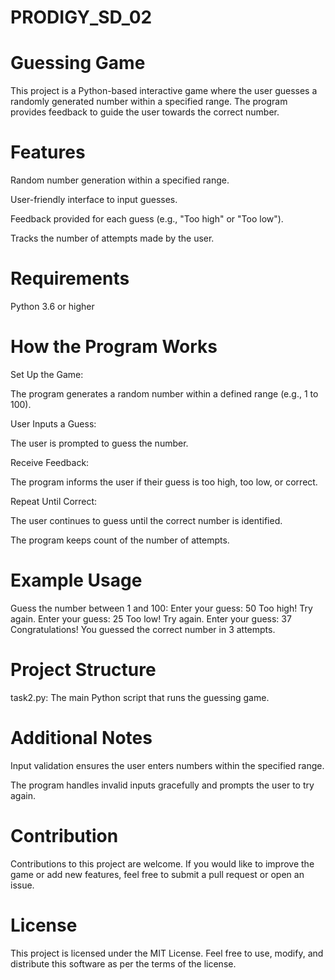 # PRODIGY_SD_02
# Guessing Game

This project is a Python-based interactive game where the user guesses a randomly generated number within a specified range. The program provides feedback to guide the user towards the correct number.

# Features

Random number generation within a specified range.

User-friendly interface to input guesses.

Feedback provided for each guess (e.g., "Too high" or "Too low").

Tracks the number of attempts made by the user.

# Requirements

Python 3.6 or higher

# How the Program Works

Set Up the Game:

The program generates a random number within a defined range (e.g., 1 to 100).

User Inputs a Guess:

The user is prompted to guess the number.

Receive Feedback:

The program informs the user if their guess is too high, too low, or correct.

Repeat Until Correct:

The user continues to guess until the correct number is identified.

The program keeps count of the number of attempts.

# Example Usage

Guess the number between 1 and 100:
Enter your guess: 50
Too high! Try again.
Enter your guess: 25
Too low! Try again.
Enter your guess: 37
Congratulations! You guessed the correct number in 3 attempts.

# Project Structure

task2.py: The main Python script that runs the guessing game.

# Additional Notes

Input validation ensures the user enters numbers within the specified range.

The program handles invalid inputs gracefully and prompts the user to try again.

# Contribution

Contributions to this project are welcome. If you would like to improve the game or add new features, feel free to submit a pull request or open an issue.

# License

This project is licensed under the MIT License. Feel free to use, modify, and distribute this software as per the terms of the license.

